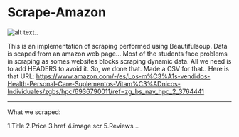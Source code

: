 # Scrape-Amazon
![alt text](https://github.com/atisamhaq123/Scrape-Amazon/blob/main/Capture.PNG)..

This is an implementation of scraping performed using Beautifulsoup.
Data is scaped from an amazon web page...
Most of the students face problems in scraping as somes websites blocks scraping dynamic data. All we need is to add HEADERS to avoid it. 
So, we done that. Made a CSV for that..
Here is that URL:
https://www.amazon.com/-/es/Los-m%C3%A1s-vendidos-Health-Personal-Care-Suplementos-Vitam%C3%ADnicos-Individuales/zgbs/hpc/6936790011/ref=zg_bs_nav_hpc_2_3764441
*****************************************
What we scraped:

1.Title
2.Price
3.href
4.image scr
5.Reviews
..
